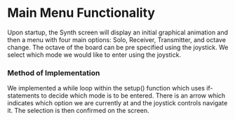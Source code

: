 # Main Menu Functionality

Upon startup, the Synth screen will display an initial graphical animation and then a menu with four main  options: Solo, Receiver, Transmitter, and octave change. The octave of the board can be pre specified using the joystick. We select which mode we would like to enter using the joystick.

### Method of Implementation
We implemented a while loop within the setup() function which uses if-statements to decide which mode is to be entered. There is an arrow which indicates which option we are currently at and the joystick controls navigate it. The selection is then confirmed on the screen.
